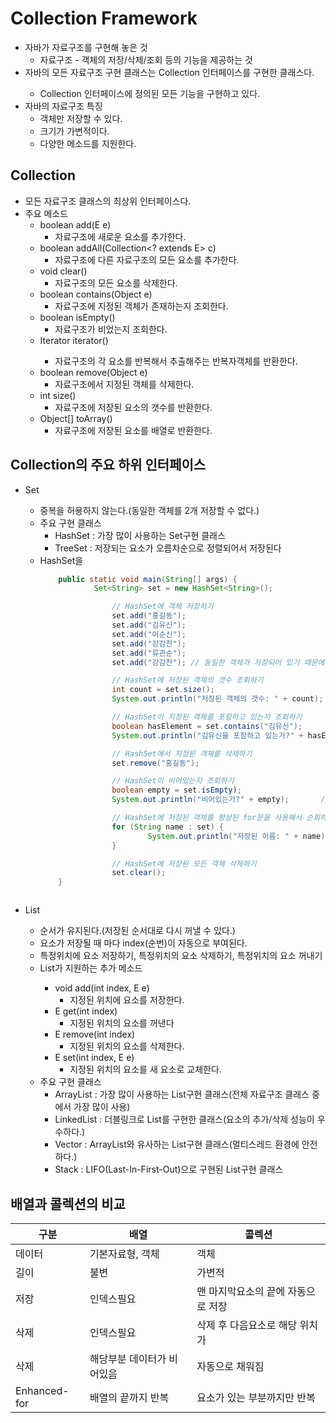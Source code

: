 # Collection Framework
- 자바가 자료구조를 구현해 놓은 것
  * 자료구조 - 객체의 저장/삭제/조회 등의 기능을 제공하는 것
- 자바의 모든 자료구조 구현 클래스는 Collection<E> 인터페이스를 구현한 클래스다.
  * Collection<E> 인터페이스에 정의된 모든 기능을 구현하고 있다.
- 자바의 자료구조 특징
  * 객체만 저장할 수 있다.
  * 크기가 가변적이다.
  * 다양한 메소드를 지원한다.

## Collection<E>
- 모든 자료구조 클래스의 최상위 인터페이스다.
- 주요 메소드
  + boolean add(E e)
    * 자료구조에 새로운 요소를 추가한다.
  + boolean addAll(Collection<? extends E> c)
    * 자료구조에 다른 자료구조의 모든 요소를 추가한다.
  + void clear()
    * 자료구조의 모든 요소를 삭제한다.
  + boolean contains(Object e)
    * 자료구조에 지정된 객체가 존재하는지 조회한다.
  + boolean isEmpty()
    * 자료구조가 비었는지 조회한다.
  + Iterator<E>	iterator()
    * 자료구조의 각 요소를 반복해서 추출해주는 반복자객체를 반환한다.
  + boolean remove(Object e)
    * 자료구조에서 지정된 객체를 삭제한다.
  + int	size()
    * 자료구조에 저장된 요소의 갯수를 반환한다.
  + Object[] toArray()
    * 자료구조에 저장된 요소를 배열로 반환한다.

## Collection<E>의 주요 하위 인터페이스
- Set<E>
  + 중복을 허용하지 않는다.(동일한 객체를 2개 저장할 수 없다.)
  + 주요 구현 클래스
    * HashSet<E> : 가장 많이 사용하는 Set구현 클래스 
    * TreeSet<E> : 저장되는 요소가 오름차순으로 정렬되어서 저장된다
  + HashSet<E>을 
	```java
		public static void main(String[] args) {
				Set<String> set = new HashSet<String>();
	
					// HashSet에 객체 저장하기
					set.add("홍길동");
					set.add("김유신");
					set.add("이순신");
					set.add("강감찬");
					set.add("류관순");
					set.add("강감찬");	// 동일한 객체가 저장되어 있기 때문에 저장되지 않음

					// HashSet에 저장된 객체의 갯수 조회하기
					int count = set.size();
					System.out.println("저장된 객체의 갯수: " + count);	// 5가 출력됨

					// HashSet이 지정된 객체를 포함하고 있는지 조회하기
					boolean hasElement = set.contains("김유신");
					System.out.println("김유신을 포함하고 있는가?" + hasElement); // true가 출력됨

					// HashSet에서 지정된 객체를 삭제하기
					set.remove("홍길동");

					// HashSet이 비어있는지 조회하기
					boolean empty = set.isEmpty);
					System.out.println("비어있는가?" + empty);		// false가 출력됨

					// HashSet에 저장된 객체를 향상된 for문을 사용해서 순회하기
					for (String name : set) {
							System.out.println("저장된 이름: " + name);
					}

					// HashSet에 저장된 모든 객체 삭제하기		
					set.clear();
    	}
  ```
- List<E>
  + 순서가 유지된다.(저장된 순서대로 다시 꺼낼 수 있다.)
  + 요소가 저장될 때 마다 index(순번)이 자동으로 부여된다.
  + 특정위치에 요소 저장하기, 특정위치의 요소 삭제하기, 특정위치의 요소 꺼내기
  + List<E>가 지원하는 추가 메소드
    * void add(int index, E e)
      - 지정된 위치에 요소를 저장한다.
    * E get(int index)
      - 지정된 위치의 요소를 꺼낸다
    * E remove(int index)
      - 지정된 위치의 요소를 삭제한다.
    * E set(int index, E e)
      - 지정된 위치의 요소를 새 요소로 교체한다.
  + 주요 구현 클래스
    * ArrayList<E> : 가장 많이 사용하는 List구현 클래스(전체 자료구조 클래스 중에서 가장 많이 사용)
    * LinkedList<E> : 더블링크로 List를 구현한 클래스(요소의 추가/삭제 성능이 우수하다.)
    * Vector<E>	: ArrayList와 유사하는 List구현 클래스(멀티스레드 환경에 안전하다.)
    * Stack<E>	: LIFO(Last-In-First-Out)으로 구현된 List구현 클래스

## 배열과 콜렉션의 비교
| 구분 | 배열 | 콜렉션 |
| --- | --- | --- |
| 데이터 | 기본자료형, 객체 | 객체 |
| 길이 | 불변 | 가변적 |
| 저장 | 인덱스필요 | 맨 마지막요소의 끝에 자동으로 저장 |
| 삭제 | 인덱스필요 | 삭제 후 다음요소로 해당 위치가 |
| 삭제 | 해당부분 데이터가 비어있음 |	자동으로 채워짐 |
| Enhanced-for | 배열의 끝까지 반복 | 요소가 있는 부분까지만 반복 |





		
